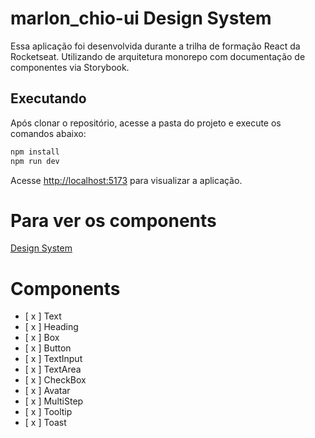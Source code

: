 # marlon_chio-ui Design System

Essa aplicação foi desenvolvida durante a trilha de formação React da Rocketseat. Utilizando de arquitetura monorepo com documentação de componentes via Storybook.

## Executando

Após clonar o repositório, acesse a pasta do projeto e execute os comandos abaixo:

```sh
npm install
npm run dev
```
Acesse <http://localhost:5173> para visualizar a aplicação.

# Para ver os components
[Design System](https://marlonchi.github.io/design-system/)






# Components

- [ x ] Text
- [ x ] Heading
- [ x ] Box
- [ x ] Button
- [ x ] TextInput
- [ x ] TextArea
- [ x ] CheckBox
- [ x ] Avatar
- [ x ] MultiStep
- [ x ] Tooltip
- [ x ] Toast